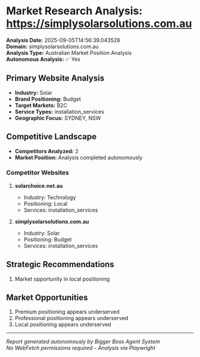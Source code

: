 # Market Research Analysis: https://simplysolarsolutions.com.au

**Analysis Date:** 2025-09-05T14:56:39.043528  
**Domain:** simplysolarsolutions.com.au  
**Analysis Type:** Australian Market Position Analysis  
**Autonomous Analysis:** ✅ Yes

## Primary Website Analysis

- **Industry:** Solar
- **Brand Positioning:** Budget
- **Target Markets:** B2C
- **Service Types:** installation_services
- **Geographic Focus:** SYDNEY, NSW

## Competitive Landscape

- **Competitors Analyzed:** 2
- **Market Position:** Analysis completed autonomously

### Competitor Websites

1. **solarchoice.net.au**
   - Industry: Technology
   - Positioning: Local
   - Services: installation_services

2. **simplysolarsolutions.com.au**
   - Industry: Solar
   - Positioning: Budget
   - Services: installation_services

## Strategic Recommendations

1. Market opportunity in local positioning

## Market Opportunities

1. Premium positioning appears underserved
2. Professional positioning appears underserved
3. Local positioning appears underserved


---
*Report generated autonomously by Bigger Boss Agent System*  
*No WebFetch permissions required - Analysis via Playwright*

